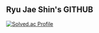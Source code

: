 ## Ryu Jae Shin's GITHUB
[![Solved.ac Profile](http://mazassumnida.wtf/api/v2/generate_badge?boj=ryoo0930)](https://solved.ac/ryoo0930/)



